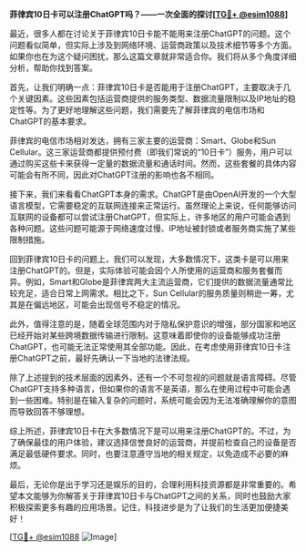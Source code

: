 **菲律宾10日卡可以注册ChatGPT吗？——一次全面的探讨[[TG💪+ @esim1088](https://t.me/s/esim1088)]**

最近，很多人都在讨论关于菲律宾10日卡能不能用来注册ChatGPT的问题。这个问题看似简单，但实际上涉及到网络环境、运营商政策以及技术细节等多个方面。如果你也在为这个疑问困扰，那么这篇文章就非常适合你。我们将从多个角度详细分析，帮助你找到答案。

首先，让我们明确一点：菲律宾10日卡是否能用于注册ChatGPT，主要取决于几个关键因素。这些因素包括运营商提供的服务类型、数据流量限制以及IP地址的稳定性等。为了更好地理解这些问题，我们需要先了解菲律宾的电信市场和ChatGPT的基本要求。

菲律宾的电信市场相对发达，拥有三家主要的运营商：Smart、Globe和Sun Cellular。这三家运营商都提供预付费（即我们常说的“10日卡”）服务，用户可以通过购买这些卡来获得一定量的数据流量和通话时间。然而，这些套餐的具体内容可能会有所不同，因此对ChatGPT注册的影响也各不相同。

接下来，我们来看看ChatGPT本身的需求。ChatGPT是由OpenAI开发的一个大型语言模型，它需要稳定的互联网连接来正常运行。虽然理论上来说，任何能够访问互联网的设备都可以尝试注册ChatGPT，但实际上，许多地区的用户可能会遇到各种问题。这些问题可能源于网络速度过慢、IP地址被封锁或者服务商实施了某些限制措施。

回到菲律宾10日卡的问题上，我们可以发现，大多数情况下，这类卡是可以用来注册ChatGPT的。但是，实际体验可能会因个人所使用的运营商和服务套餐而异。例如，Smart和Globe是菲律宾两大主流运营商，它们提供的数据流量通常比较充足，适合日常上网需求。相比之下，Sun Cellular的服务质量则稍逊一筹，尤其是在偏远地区，可能会出现信号不稳定的情况。

此外，值得注意的是，随着全球范围内对于隐私保护意识的增强，部分国家和地区已经开始对某些跨境数据传输进行限制。这意味着即使你的设备能够成功注册ChatGPT，也可能无法正常使用其全部功能。因此，在考虑使用菲律宾10日卡注册ChatGPT之前，最好先确认一下当地的法律法规。

除了上述提到的技术层面的因素外，还有一个不可忽视的问题就是语言障碍。尽管ChatGPT支持多种语言，但如果你的语言不是英语，那么在使用过程中可能会遇到一些困难。特别是在输入复杂的问题时，系统可能会因为无法准确理解你的意图而导致回答不够理想。

综上所述，菲律宾10日卡在大多数情况下是可以用来注册ChatGPT的。不过，为了确保最佳的用户体验，建议选择信誉良好的运营商，并提前检查自己的设备是否满足最低硬件要求。同时，也要注意遵守当地的相关规定，以免造成不必要的麻烦。

最后，无论你是出于学习还是娱乐的目的，合理利用科技资源都是非常重要的。希望本文能够为你解答关于菲律宾10日卡与ChatGPT之间的关系，同时也鼓励大家积极探索更多有趣的应用场景。记住，科技进步是为了让我们的生活更加便捷美好！

[[TG💪+ @esim1088](https://t.me/s/esim1088) ![Image](https://i.postimg.cc/4NQfJmqS/Snipaste-2025-05-13-00-14-12.png)]